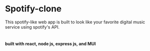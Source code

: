 # Spotify-clone

This spotify-like web app is built to look like your favorite digital music service using spotify's API.

#

**built with react, node js, express js, and MUI**